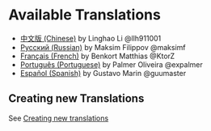 # Available Translations

* [中文版 (Chinese)](https://github.com/llh911001/mostly-adequate-guide-chinese)  by Linghao Li @llh911001
* [Русский (Russian)](https://github.com/MostlyAdequate/mostly-adequate-guide-ru)  by Maksim Filippov @maksimf
* [Français (French)](https://github.com/MostlyAdequate/mostly-adequate-guide-fr) by Benkort Matthias @KtorZ
* [Português (Portuguese)](https://github.com/MostlyAdequate/mostly-adequate-guide-pt-BR) by Palmer Oliveira @expalmer
* [Español (Spanish)](https://github.com/MostlyAdequate/mostly-adequate-guide-es) by Gustavo Marin @guumaster

## Creating new Translations

See [Creating new translations](CONTRIBUTING.md#Translations)
